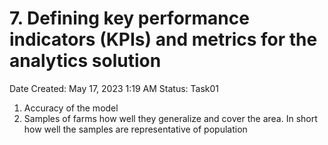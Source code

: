 # 7. Defining key performance indicators (KPIs) and metrics for the analytics solution

Date Created: May 17, 2023 1:19 AM
Status: Task01

1. Accuracy of the model
2. Samples of farms how well they generalize and cover the area. In short how well the samples are representative of population